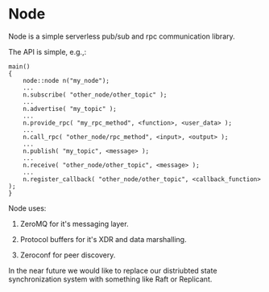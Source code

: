 Node
====

Node is a simple serverless pub/sub and rpc communication library.

The API is simple, e.g.,:

    main()
    {
        node::node n("my_node");
        ...
        n.subscribe( "other_node/other_topic" );
        ...
        n.advertise( "my_topic" );
        ...
        n.provide_rpc( "my_rpc_method", <function>, <user_data> );
        ...
        n.call_rpc( "other_node/rpc_method", <input>, <output> );
        ...
        n.publish( "my_topic", <message> );
        ...
        n.receive( "other_node/other_topic", <message> );
        ...
        n.register_callback( "other_node/other_topic", <callback_function> );
    }


Node uses:

1) ZeroMQ for it's messaging layer.

2) Protocol buffers for it's XDR and data marshalling.

3) Zeroconf for peer discovery.

In the near future we would like to replace our distriubted state
synchronization system with something like Raft or Replicant.


